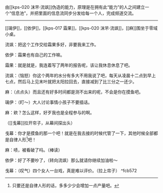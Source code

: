 由[[kps-020 沫芣·流飒]]伪造的能力，原理是在拥有此“能力”的人之间建立一个“信息池”，并把里面的信息流同步分发给每一个人，完成频道交流。

---

[[璃伊]]，[[依伊]]，[[kps-017 霜果]]，[[kps-020 沫芣·流飒]]，[[麻]]围坐于零域小桌。

流飒：把这个工作交给霜果多好，非要我来工作。

依伊：霜果也有自己的工作嘛。

霜果：就是就是，我连着写了两年的报告呢，该让我休息休息了吧。

流飒：（恼怒）你这个两年的水分有多大不用我说了吧，每天从凌晨十二点到早上七点，然后马上见末叶就把太阳拉回去，直接减到了比三分之一还少。

麻：（点点头）而且还有好多时间都是测不出来的呢，不会是你在摸鱼吧。

璃伊：（盯～）大人讨论事情小孩子不要插话。

麻：欸？怎么这样，好歹我也是全程参与的啊。

（[[戋幕]]拉开帘子，从幕间探出头）

戋幕：你才是摸鱼的那一个吧！就是在我去接的时候代管了一下，其他时候全部都是自律人形[^1]吧！

麻：啧，被看破了吗。（棒读）

依伊：好了不要吵了，（转向流飒）那么就请你继续加油啦～

戋幕：（叹气）四个女人一台戏，真是难以评价。（拉上帘子） ^fcb572

[^1]:只要还是自律人形的话，多多少少会增加一点产量吧。